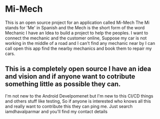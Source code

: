 # Mi-Mech
This is an open source project for an application called Mi-Mech
The Mi stands for 'Me' in Spanish and the Mech is the short form of the word Mechanic
I have an Idea to build a project to help the peoples.
I want to connect the mechanic and the customer online, Suppose my car is not working in the middle of a road and I can't find any mechanic near by I can call open this app
find the nearby mechanics and book them to repair my cars.

## This is a completely open source I have an idea and vision and if anyone want to cotribute something little as possible they can.
I'm not new to the Android Develpomenet but I'm new to this CI/CD things and others stuff like testing, So if anyone is interested who knows all this and really want to contribute this they can ping me. 
Just search iamdhavalparmar and you'll find my contact details
